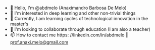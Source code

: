 - 👋 Hello, I'm @abdmelo (Anaximandro Barbosa De Melo)
- 👀 I'm interested in deep learning and other non-trivial things
- 🌱 Currently, I am learning cycles of technological innovation in the master's
- 💞️ I'm looking to collaborate through education (I am also a teacher)
- 📫 How to contact me https: //linkedin.com/in/abdmelo || prof.anaxi.melo@gmail.com

<!---
abdmelo/abdmelo is a ✨ special ✨ repository because its `README.md` (this file) appears on your GitHub profile.
You can click the Preview link to take a look at your changes.
--->
